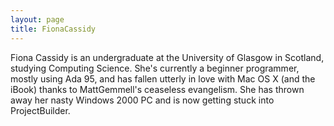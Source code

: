 ```yaml
---
layout: page
title: FionaCassidy
---
```




Fiona Cassidy is an undergraduate at the University of Glasgow in Scotland, studying Computing Science. She's currently a beginner programmer, mostly using Ada 95, and has fallen utterly in love with Mac OS X (and the iBook) thanks to MattGemmell's ceaseless evangelism. She has thrown away her nasty Windows 2000 PC and is now getting stuck into ProjectBuilder.

